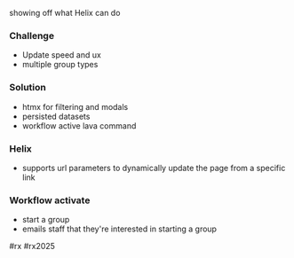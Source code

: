 showing off what Helix can do
### Challenge
- Update speed and ux
- multiple group types
### Solution
- htmx for filtering and modals
- persisted datasets
- workflow active lava command
### Helix
- supports url parameters to dynamically update the page from a specific link
### Workflow activate
- start a group
- emails staff that they're interested in starting a group

#rx #rx2025 